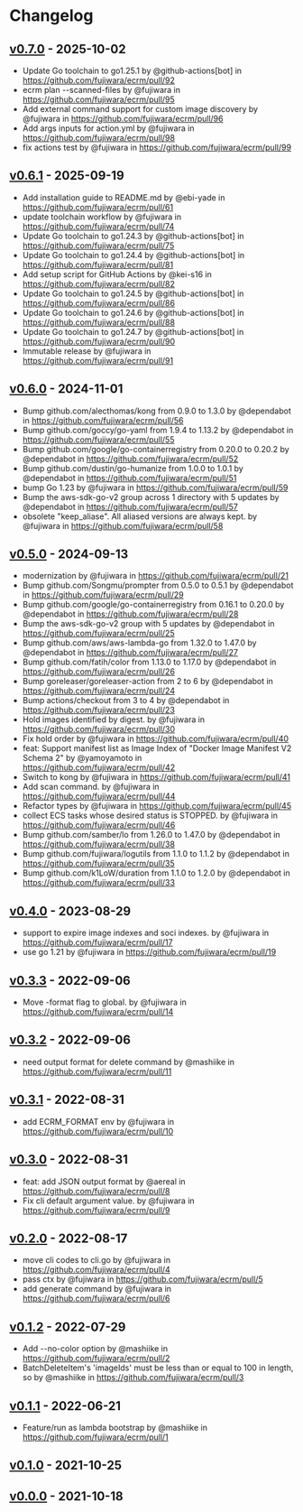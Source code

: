 # Changelog

## [v0.7.0](https://github.com/fujiwara/ecrm/compare/v0.6.1...v0.7.0) - 2025-10-02
- Update Go toolchain to go1.25.1 by @github-actions[bot] in https://github.com/fujiwara/ecrm/pull/92
- ecrm plan --scanned-files by @fujiwara in https://github.com/fujiwara/ecrm/pull/95
- Add external command support for custom image discovery by @fujiwara in https://github.com/fujiwara/ecrm/pull/96
- Add args inputs for action.yml by @fujiwara in https://github.com/fujiwara/ecrm/pull/98
- fix actions test by @fujiwara in https://github.com/fujiwara/ecrm/pull/99

## [v0.6.1](https://github.com/fujiwara/ecrm/compare/v0.6.0...v0.6.1) - 2025-09-19
- Add installation guide to README.md by @ebi-yade in https://github.com/fujiwara/ecrm/pull/61
- update toolchain workflow by @fujiwara in https://github.com/fujiwara/ecrm/pull/74
- Update Go toolchain to go1.24.3 by @github-actions[bot] in https://github.com/fujiwara/ecrm/pull/75
- Update Go toolchain to go1.24.4 by @github-actions[bot] in https://github.com/fujiwara/ecrm/pull/81
- Add setup script for GitHub Actions by @kei-s16 in https://github.com/fujiwara/ecrm/pull/82
- Update Go toolchain to go1.24.5 by @github-actions[bot] in https://github.com/fujiwara/ecrm/pull/86
- Update Go toolchain to go1.24.6 by @github-actions[bot] in https://github.com/fujiwara/ecrm/pull/88
- Update Go toolchain to go1.24.7 by @github-actions[bot] in https://github.com/fujiwara/ecrm/pull/90
- Immutable release by @fujiwara in https://github.com/fujiwara/ecrm/pull/91

## [v0.6.0](https://github.com/fujiwara/ecrm/compare/v0.5.0...v0.6.0) - 2024-11-01
- Bump github.com/alecthomas/kong from 0.9.0 to 1.3.0 by @dependabot in https://github.com/fujiwara/ecrm/pull/56
- Bump github.com/goccy/go-yaml from 1.9.4 to 1.13.2 by @dependabot in https://github.com/fujiwara/ecrm/pull/55
- Bump github.com/google/go-containerregistry from 0.20.0 to 0.20.2 by @dependabot in https://github.com/fujiwara/ecrm/pull/52
- Bump github.com/dustin/go-humanize from 1.0.0 to 1.0.1 by @dependabot in https://github.com/fujiwara/ecrm/pull/51
- bump Go 1.23 by @fujiwara in https://github.com/fujiwara/ecrm/pull/59
- Bump the aws-sdk-go-v2 group across 1 directory with 5 updates by @dependabot in https://github.com/fujiwara/ecrm/pull/57
- obsolete "keep_aliase". All aliased versions are always kept. by @fujiwara in https://github.com/fujiwara/ecrm/pull/58

## [v0.5.0](https://github.com/fujiwara/ecrm/compare/v0.4.0...v0.5.0) - 2024-09-13
- modernization by @fujiwara in https://github.com/fujiwara/ecrm/pull/21
- Bump github.com/Songmu/prompter from 0.5.0 to 0.5.1 by @dependabot in https://github.com/fujiwara/ecrm/pull/29
- Bump github.com/google/go-containerregistry from 0.16.1 to 0.20.0 by @dependabot in https://github.com/fujiwara/ecrm/pull/28
- Bump the aws-sdk-go-v2 group with 5 updates by @dependabot in https://github.com/fujiwara/ecrm/pull/25
- Bump github.com/aws/aws-lambda-go from 1.32.0 to 1.47.0 by @dependabot in https://github.com/fujiwara/ecrm/pull/27
- Bump github.com/fatih/color from 1.13.0 to 1.17.0 by @dependabot in https://github.com/fujiwara/ecrm/pull/26
- Bump goreleaser/goreleaser-action from 2 to 6 by @dependabot in https://github.com/fujiwara/ecrm/pull/24
- Bump actions/checkout from 3 to 4 by @dependabot in https://github.com/fujiwara/ecrm/pull/23
- Hold images identified by digest. by @fujiwara in https://github.com/fujiwara/ecrm/pull/30
- Fix hold order by @fujiwara in https://github.com/fujiwara/ecrm/pull/40
- feat: Support manifest list as Image Index of "Docker Image Manifest V2 Schema 2" by @yamoyamoto in https://github.com/fujiwara/ecrm/pull/42
- Switch to kong by @fujiwara in https://github.com/fujiwara/ecrm/pull/41
- Add scan command. by @fujiwara in https://github.com/fujiwara/ecrm/pull/44
- Refactor types by @fujiwara in https://github.com/fujiwara/ecrm/pull/45
- collect ECS tasks whose desired status is STOPPED. by @fujiwara in https://github.com/fujiwara/ecrm/pull/46
- Bump github.com/samber/lo from 1.26.0 to 1.47.0 by @dependabot in https://github.com/fujiwara/ecrm/pull/38
- Bump github.com/fujiwara/logutils from 1.1.0 to 1.1.2 by @dependabot in https://github.com/fujiwara/ecrm/pull/35
- Bump github.com/k1LoW/duration from 1.1.0 to 1.2.0 by @dependabot in https://github.com/fujiwara/ecrm/pull/33

## [v0.4.0](https://github.com/fujiwara/ecrm/compare/v0.3.3...v0.4.0) - 2023-08-29
- support to expire image indexes and soci indexes. by @fujiwara in https://github.com/fujiwara/ecrm/pull/17
- use go 1.21 by @fujiwara in https://github.com/fujiwara/ecrm/pull/19

## [v0.3.3](https://github.com/fujiwara/ecrm/compare/v0.3.2...v0.3.3) - 2022-09-06
- Move -format flag to global. by @fujiwara in https://github.com/fujiwara/ecrm/pull/14

## [v0.3.2](https://github.com/fujiwara/ecrm/compare/v0.3.1...v0.3.2) - 2022-09-06
- need output format for delete command by @mashiike in https://github.com/fujiwara/ecrm/pull/11

## [v0.3.1](https://github.com/fujiwara/ecrm/compare/v0.3.0...v0.3.1) - 2022-08-31
- add ECRM_FORMAT env by @fujiwara in https://github.com/fujiwara/ecrm/pull/10

## [v0.3.0](https://github.com/fujiwara/ecrm/compare/v0.2.0...v0.3.0) - 2022-08-31
- feat: add JSON output format by @aereal in https://github.com/fujiwara/ecrm/pull/8
- Fix cli default argument value. by @fujiwara in https://github.com/fujiwara/ecrm/pull/9

## [v0.2.0](https://github.com/fujiwara/ecrm/compare/v0.1.2...v0.2.0) - 2022-08-17
- move cli codes to cli.go by @fujiwara in https://github.com/fujiwara/ecrm/pull/4
- pass ctx by @fujiwara in https://github.com/fujiwara/ecrm/pull/5
- add generate command by @fujiwara in https://github.com/fujiwara/ecrm/pull/6

## [v0.1.2](https://github.com/fujiwara/ecrm/compare/v0.1.1...v0.1.2) - 2022-07-29
- Add --no-color option by @mashiike in https://github.com/fujiwara/ecrm/pull/2
- BatchDeleteItem's 'imageIds' must be less than or equal to 100 in length, so by @mashiike in https://github.com/fujiwara/ecrm/pull/3

## [v0.1.1](https://github.com/fujiwara/ecrm/compare/v0.1.0...v0.1.1) - 2022-06-21
- Feature/run as lambda bootstrap by @mashiike in https://github.com/fujiwara/ecrm/pull/1

## [v0.1.0](https://github.com/fujiwara/ecrm/compare/v0.0.0...v0.1.0) - 2021-10-25

## [v0.0.0](https://github.com/fujiwara/ecrm/commits/v0.0.0) - 2021-10-18

